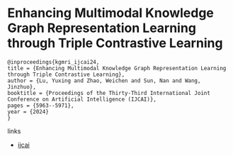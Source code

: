 # Enhancing Multimodal Knowledge Graph Representation Learning through Triple Contrastive Learning

```
@inproceedings{kgmri_ijcai24,
title = {Enhancing Multimodal Knowledge Graph Representation Learning through Triple Contrastive Learning},
author = {Lu, Yuxing and Zhao, Weichen and Sun, Nan and Wang, Jinzhuo},
booktitle = {Proceedings of the Thirty-Third International Joint Conference on Artificial Intelligence (IJCAI)},
pages = {5963--5971},
year = {2024}
}
```

links
- [ijcai](https://www.ijcai.org/proceedings/2024/659)

